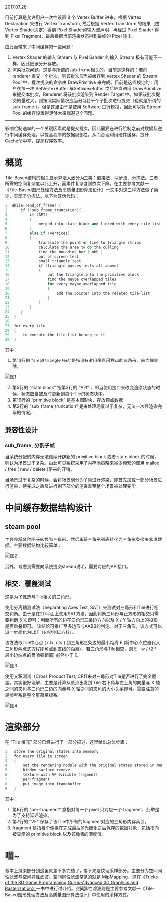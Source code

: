 
2017.07.28:

目前打算是允许用户一次性设置 8 个 Vertex Buffer 进来，根据 Vertex Declaration 来进行 Vertex Transform, 然后根据 Vertex Transform 的结果（由 Vertex Shader决定）得到 Pixel Shader的输入流声明，再经过 Pixel Shader 得到 Pixel Fragment，最后根据当前渲染状态得到最终的 Pixel 输出。

由此而带来了中间缓存的一些问题：

1. Vertex Shader 的输入 Stream 与 Pixel Sahder 的输入 Stream 极有可能不一样，因此应该分开存放。
2. 渲染批次问题，这是与所谓的sub-frame相关的。目前是这样的：若向 renderer 提交一个批次，则该批次应当被缓存到 Vertex Shader 的 Stream Pool 中，批次提交的命令由 DrawPrimitive 来完成。目前是这样规定的：用户在每一次 SetVertexBuffer 与SetIndexBuffer 之后应当调用 DrawPrimitive 来提交本批次，Renderer 将该批次渲染到 Render Target 中。如果该批次提交的量过大，则按照实际情况应当分为若干个子批次进行提交（也就是所谓的 sub-frame ），但是这里由于是使用 Software 进行模拟，因此可以将 Stream Pool 的缓存设置得足够大来规避这个问题。

------------
影响绘制速率的一个关键因素就是提交批次，因此需要在进行绘制之前对数据及逆行中间缓存处理，以提高程序的数据局部性，从而合理利用硬件缓存，提升Cache命中率，提高程序效率。

# 概览

Tile-Based结构的相关显示算法大致分为三类：直接法、两步法、分拣法。三者所需的空间复杂度以此上升，而事件复杂度则依次下降。在主要参考文献一《Tile-Based图形处理方法及高质量图形算法设计》一文中对这三种方法做了简述，实现了分拣法。以下为其伪代码：

```cpp
1  While(!end_of_frame) {
2      if (!sub_frame_truncation){
3          if (API)
4          {
5              merged into state block and linked with every tile list
6          }
7          else if (vertices)
8          {
9              translate the point or line to triangle strips
10             calculate the area to do the culling
11             find the bounding box ( obb )
12             out of screen test
13             small triangle test
14             if (triangle passes tests all above)
15             {
16                 put the triangle into the primitive block
17                 find the maybe overlapped tiles
18                 for every maybe overlapped tile
19                 {
20                     add the pointer into the related tile-list
21                 }
22             }
23         }
24     }
25  }
26 
27  for every tile
28  {
29      to execute the tile-list belong to it
30  }
```

其中：

1. 第13行的 “small triangle test”是指没有占用像素采样点的三角形，应当被剔除。


![图1](https://github.com/solaxu/ServalRenderer/blob/master/Notes/Pics/small_triangle_test.png)

2. 第5行的 “state block” 指第3行的 “API” ，即当使用接口来改变渲染状态的时候，状态应当被及时更新到每个Tile的状态块中。
3. 第16行的 “primitive block” 是基本图形块，存放顶点数据
4. 第2行的 “sub_frame_truncation" 是来处理场景过于复杂，无法一次性渲染完毕的情况。

## 兼容性设计

### sub_frame, 分割子帧

当系统分配的内存无法继续开辟新的 primitive block 或者 state block 的时候，则认为场景过于复杂。由此可见系统采用了内存池策略来减少频繁的调用 malloc / free ( new / delete )带来的开销。

当场景过于复杂的时候，会将场景划分为子帧进行渲染，即首先加载一部分场景进行渲染，待完成之后及进行剩下部分的渲染直至整个场景被处理完毕

# 中间缓存数据结构设计

## steam pool

主要是将各种图元转换为三角形，然后再将三角形列表转化为三角形条带来紧凑数据。主要数据结构比较简单：

![图2](https://github.com/solaxu/ServalRenderer/blob/master/Notes/Pics/stream_pool.png)

另外，考虑到需要向系统提交stream说明，需要对应的API接口。

## 相交、覆盖测试

这是为了拣选与Tile相关的三角形。

使用分离轴测试法（Separating Axes Test, SAT）来测试对三角形和Tile进行相交判断。由于是在2D平面上使用SAT方法，因此判断三角形与正方形的相交只需要判断 5 次即可：判断所有的边在三角形三条边方向以及 X / Y 轴方向上的投影是否重叠即可。 该结论可推广至多边形与AABB的判定。对于三角形，该方式可以进一步简化为LET（边界测试方程）。

该方法取Tile中心点 ( ctx, cty ) 到三角形三条边的最小距离 E (将中心点位置代入三角形两点式方程即可点到直线的距离)， 若三角形与Tile相交，则 E - w / (2 * 最小边端点的曼哈顿距离) 必然小于 0。

![图3](https://github.com/solaxu/ServalRenderer/blob/master/Notes/Pics/tile_triangle_intersect.png)


使用叉积测试（Cross Product Test, CPT)来对三角形对Tile是否进行了完全覆盖。其实很好理解，主要是计算从原点出发到 Tile 右下角与左上角的向量与 X 轴之间的夹角与三角形三边的向量与 X 轴之间的夹角的大小关系即可。需要注意的是参考系是整个屏幕坐标系。

![图4](https://github.com/solaxu/ServalRenderer/blob/master/Notes/Pics/cross_product_test.png)

# 渲染部分

在 “Tile 填充” 部分已经进行了一部分描述，这里给出总体步骤：

```cpp
1   store the original states into memeory
2   for every Tile in screen
3   {
4       set the rendering nodule with the original states stored in memory
5       hidden surface remove
6       texture with VF（visible fragment）
7       per-fragment
8       put image into framebuffer
9   }
```

其中：

1. 第6行的 “per-fragment” 意指对每一个 pixel 只对应一个 fragment，此举是为了支持延迟渲染。
2. 第7行的 “VF” 保存了该TIle中所有的fragment对应的三角形内存索引。
3. fragment 是指每个像素在完成最后的光栅化之后保存的数据对象，包括指向被显示的 primitive block 以及该像素的深度值。

# 喵~

基本上渲染部分到这里就差不多完结了，接下来是纹理采样部分。主要分为空间同性滤波与空间异性滤波。空间同性滤波常见的就是 MipMapping，这在[《Tricks of the 3D Game Programming Gurus-Advanced 3D Graphics and Rasterization》](https://www.amazon.com/Tricks-Programming-Gurus-Advanced-Graphics-Rasterization/dp/0672318350/ref=sr_1_1?ie=UTF8&qid=1500621282&sr=8-1&keywords=Andr%C3%A9+LaMothe)一书中进行过介绍。空间异性滤波则是主要参考文献一《Tile-Based图形处理方法及高质量图形算法设计》中使用的采样方式。